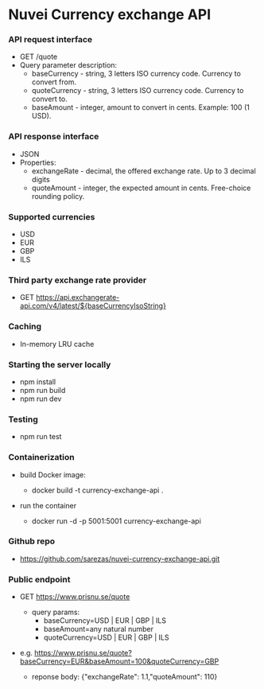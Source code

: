 # Nuvei Currency exchange API

### API request interface

  - GET /quote
  - Query parameter description:
    - baseCurrency - string, 3 letters ISO currency code. Currency to convert from.
    - quoteCurrency - string, 3 letters ISO currency code. Currency to convert to.
    - baseAmount - integer, amount to convert in cents. Example: 100 (1 USD).

### API response interface

  - JSON
  - Properties:
    - exchangeRate - decimal, the offered exchange rate. Up to 3 decimal digits
    - quoteAmount - integer, the expected amount in cents. Free-choice rounding policy.


### Supported currencies

  - USD
  - EUR 
  - GBP
  - ILS

### Third party exchange rate provider

  - GET https://api.exchangerate-api.com/v4/latest/${baseCurrencyIsoString}

### Caching

  - In-memory LRU cache

### Starting the server locally

  - npm install
  - npm run build
  - npm run dev

### Testing

  - npm run test

### Containerization

  - build Docker image:
    - docker build -t currency-exchange-api .
  
  - run the container
    - docker run -d -p 5001:5001 currency-exchange-api

### Github repo

  - https://github.com/sarezas/nuvei-currency-exchange-api.git

### Public endpoint

  - GET https://www.prisnu.se/quote
      - query params:
        - baseCurrency=USD | EUR | GBP | ILS 
        - baseAmount=any natural number
        - quoteCurrency=USD | EUR | GBP | ILS 

  - e.g. https://www.prisnu.se/quote?baseCurrency=EUR&baseAmount=100&quoteCurrency=GBP
    - reponse body: {"exchangeRate": 1.1,"quoteAmount": 110}

